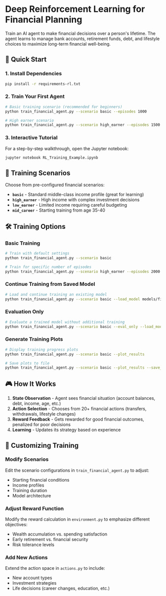 # Deep Reinforcement Learning for Financial Planning

Train an AI agent to make financial decisions over a person's lifetime. The agent learns to manage bank accounts, retirement funds, debt, and lifestyle choices to maximize long-term financial well-being.

## 🚀 Quick Start

### 1. Install Dependencies
```bash
pip install -r requirements-rl.txt
```

### 2. Train Your First Agent
```bash
# Basic training scenario (recommended for beginners)
python train_financial_agent.py --scenario basic --episodes 1000

# High earner scenario
python train_financial_agent.py --scenario high_earner --episodes 1500
```

### 3. Interactive Tutorial
For a step-by-step walkthrough, open the Jupyter notebook:
```bash
jupyter notebook RL_Training_Example.ipynb
```

## 🎯 Training Scenarios

Choose from pre-configured financial scenarios:

- **`basic`** - Standard middle-class income profile (great for learning)
- **`high_earner`** - High income with complex investment decisions
- **`low_earner`** - Limited income requiring careful budgeting
- **`mid_career`** - Starting training from age 35-40

## 🛠️ Training Options

### Basic Training
```bash
# Train with default settings
python train_financial_agent.py --scenario basic

# Train for specific number of episodes
python train_financial_agent.py --scenario high_earner --episodes 2000
```

### Continue Training from Saved Model
```bash
# Load and continue training an existing model
python train_financial_agent.py --scenario basic --load_model models/financial_dqn_basic.pt --episodes 500
```

### Evaluation Only
```bash
# Evaluate a trained model without additional training
python train_financial_agent.py --scenario basic --eval_only --load_model models/financial_dqn_basic.pt
```

### Generate Training Plots
```bash
# Display training progress plots
python train_financial_agent.py --scenario basic --plot_results

# Save plots to file
python train_financial_agent.py --scenario basic --plot_results --save_plots plots/basic_training.png
```

## 🎮 How It Works

1. **State Observation** - Agent sees financial situation (account balances, debt, income, age, etc.)
2. **Action Selection** - Chooses from 20+ financial actions (transfers, withdrawals, lifestyle changes)
3. **Reward Feedback** - Gets rewarded for good financial outcomes, penalized for poor decisions
4. **Learning** - Updates its strategy based on experience

## 🔧 Customizing Training

### Modify Scenarios
Edit the scenario configurations in `train_financial_agent.py` to adjust:
- Starting financial conditions
- Income profiles
- Training duration
- Model architecture

### Adjust Reward Function
Modify the reward calculation in `environment.py` to emphasize different objectives:
- Wealth accumulation vs. spending satisfaction
- Early retirement vs. financial security
- Risk tolerance levels

### Add New Actions
Extend the action space in `actions.py` to include:
- New account types
- Investment strategies  
- Life decisions (career changes, education, etc.)

